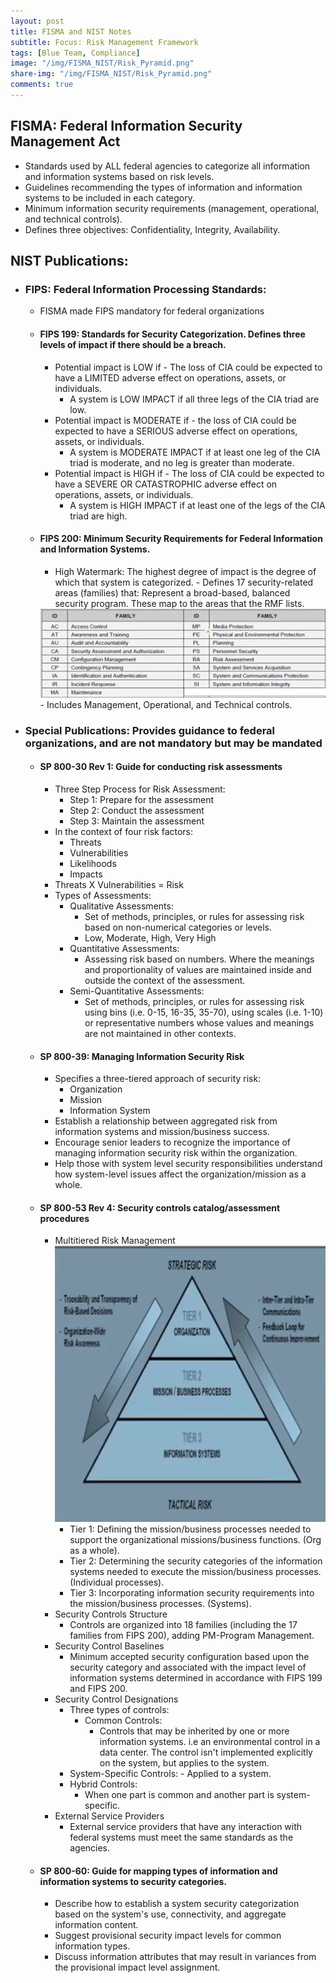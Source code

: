 ```yaml
---
layout: post
title: FISMA and NIST Notes
subtitle: Focus: Risk Management Framework
tags: [Blue Team, Compliance]
image: "/img/FISMA_NIST/Risk_Pyramid.png"
share-img: "/img/FISMA_NIST/Risk_Pyramid.png"
comments: true
---
```


## FISMA: Federal Information Security Management Act
- Standards used by ALL federal agencies to categorize all information and information systems based on risk levels.
- Guidelines recommending the types of information and information systems to be included in each category.
- Minimum information security requirements (management, operational, and technical controls).
- Defines three objectives: Confidentiality, Integrity, Availability.

## NIST Publications: 
- ### FIPS: Federal Information Processing Standards: 
	- FISMA made FIPS mandatory for federal organizations
	- #### FIPS 199: Standards for Security Categorization. Defines three levels of impact if there should be a breach.
		- Potential impact is LOW if - The loss of CIA could be expected to have a LIMITED adverse effect on operations, assets, or individuals.
			- A system is LOW IMPACT if all three legs of the CIA triad are low.
		- Potential impact is MODERATE if - the loss of CIA could be expected to have a SERIOUS adverse effect on operations, assets, or individuals.
			- A system is MODERATE IMPACT if at least one leg of the CIA triad is moderate, and no leg is greater than moderate.
		- Potential impact is HIGH if - The loss of CIA could be expected to have a SEVERE OR CATASTROPHIC adverse effect on operations, assets, or individuals.
			- A system is HIGH IMPACT if at least one of the legs of the CIA triad are high.
	- #### FIPS 200: Minimum Security Requirements for Federal Information and Information Systems.
		- High Watermark: The highest degree of impact is the degree of which that system is categorized.			- Defines 17 security-related areas (families) that: Represent a broad-based, balanced security program. These map to the areas that the RMF lists.
		<img src="/img/FISMA_NIST/Controls.png">
		- Includes Management, Operational, and Technical controls.
- ### Special Publications: Provides guidance to federal organizations, and are not mandatory but may be mandated
	- #### SP 800-30 Rev 1: Guide for conducting risk assessments
		- Three Step Process for Risk Assessment:
			- Step 1: Prepare for the assessment
			- Step 2: Conduct the assessment
			- Step 3: Maintain the assessment
		- In the context of four risk factors:
			- Threats
			- Vulnerabilities
			- Likelihoods
			- Impacts
		- Threats X Vulnerabilities = Risk
		- Types of Assessments:
			- Qualitative Assessments:
				- Set of methods, principles, or rules for assessing risk based on non-numerical categories or levels.
				- Low, Moderate, High, Very High
			- Quantitative Assessments:
				- Assessing risk based on numbers. Where the meanings and proportionality of values are maintained inside and outside the context of the assessment.
			- Semi-Quantitative Assessments:
				- Set of methods, principles, or rules for assessing risk using bins (i.e. 0-15, 16-35, 35-70), using scales (i.e. 1-10) or representative numbers whose values and meanings are not maintained in other contexts.
	- #### SP 800-39: Managing Information Security Risk
		- Specifies a three-tiered approach of security risk:
			- Organization
			- Mission
			- Information System
		- Establish a relationship between aggregated risk from information systems and mission/business success.
		- Encourage senior leaders to recognize the importance of managing information security risk within the organization.
		- Help those with system level security responsibilities understand how system-level issues affect the organization/mission as a whole.
	- #### SP 800-53 Rev 4: Security controls catalog/assessment procedures
		- Multitiered Risk Management
			<img src="/img/FISMA_NIST/Risk_Pyramid.png">
			- Tier 1: Defining the mission/business processes needed to support the organizational missions/business functions. (Org as a whole).
			- Tier 2: Determining the security categories of the information systems needed to execute the mission/business processes. (Individual processes).
			- Tier 3: Incorporating information security requirements into the mission/business processes. (Systems).
		- Security Controls Structure
			- Controls are organized into 18 families (including the 17 families from FIPS 200), adding PM-Program Management.
		- Security Control Baselines
			- Minimum accepted security configuration based upon the security category and associated with the impact level of information systems determined in accordance with FIPS 199 and FIPS 200.
		- Security Control Designations
			- Three types of controls:
				- Common Controls:
					- Controls that may be inherited by one or more information systems. i.e an environmental control in a data center. The control isn't implemented explicitly on the system, but applies to the system.
			- System-Specific Controls:
					- Applied to a system.
			- Hybrid Controls:
				- When one part is common and another part is system-specific. 
		- External Service Providers
			- External service providers that have any interaction with federal systems must meet the same standards as the agencies.
	- #### SP 800-60: Guide for mapping types of information and information systems to security categories.
		- Describe how to establish a system security categorization based on the system's use, connectivity, and aggregate information content.
		- Suggest provisional security impact levels for common information types.
		- Discuss information attributes that may result in variances from the provisional impact level assignment.
			
